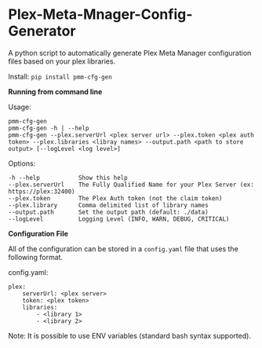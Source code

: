 # Plex-Meta-Mnager-Config-Generator
A python script to automatically generate Plex Meta Manager configuration files based on your plex libraries.

Install:
```pip install pmm-cfg-gen```

**Running from command line**

Usage:
```
pmm-cfg-gen
pmm-cfg-gen -h | --help
pmm-cfg-gen --plex.serverUrl <plex server url> --plex.token <plex auth token> --plex.libraries <libray names> --output.path <path to store output> [--logLevel <log level>]
```

Options:
```
-h --help           Show this help
--plex.serverUrl    The Fully Qualified Name for your Plex Server (ex: https://plex:32400)
--plex.token        The Plex Auth token (not the claim token)
--plex.library      Comma delimited list of library names
--output.path       Set the output path (default: ./data)
--logLevel          Logging Level (INFO, WARN, DEBUG, CRITICAL)
```

**Configuration File**

All of the configuration can be stored in a ```config.yaml``` file that uses the following format.

config.yaml:
```
plex:
    serverUrl: <plex server>
    token: <plex token>
    libraries:
        - <library 1>
        - <library 2>
```
Note: It is possible to use ENV variables (standard bash syntax supported).